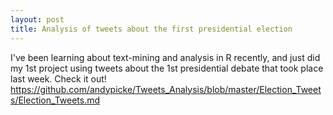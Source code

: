 ```yaml
---
layout: post
title: Analysis of tweets about the first presidential election
---
```


I've been learning about text-mining and analysis in R recently, and just did my 1st project using tweets about the 1st presidential debate that took place last week. Check it out!  <https://github.com/andypicke/Tweets_Analysis/blob/master/Election_Tweets/Election_Tweets.md>
